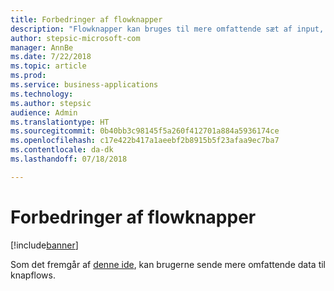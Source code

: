 ```yaml
---
title: Forbedringer af flowknapper
description: "Flowknapper kan bruges til mere omfattende sæt af input, f.eks. talfelter eller afkrydsningsfelter."
author: stepsic-microsoft-com
manager: AnnBe
ms.date: 7/22/2018
ms.topic: article
ms.prod: 
ms.service: business-applications
ms.technology: 
ms.author: stepsic
audience: Admin
ms.translationtype: HT
ms.sourcegitcommit: 0b40bb3c98145f5a260f412701a884a5936174ce
ms.openlocfilehash: c17e422b417a1aeebf2b8915b5f23afaa9ec7ba7
ms.contentlocale: da-dk
ms.lasthandoff: 07/18/2018

---
```

# <a name="flow-button-enhancements"></a>Forbedringer af flowknapper


[!include[banner](../../includes/banner.md)]

Som det fremgår af [denne ide](https://powerusers.microsoft.com/t5/Flow-Ideas/Create-multiple-input-types-for-buttons/idi-p/33695), kan brugerne sende mere omfattende data til knapflows.

